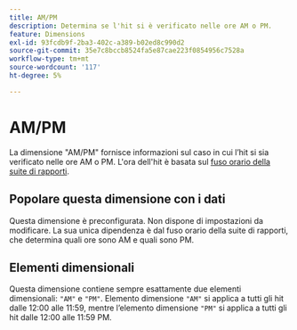 ```yaml
---
title: AM/PM
description: Determina se l'hit si è verificato nelle ore AM o PM.
feature: Dimensions
exl-id: 93fcdb9f-2ba3-402c-a389-b02ed8c990d2
source-git-commit: 35e7c8bccb8524fa5e87cae223f0854956c7528a
workflow-type: tm+mt
source-wordcount: '117'
ht-degree: 5%

---
```


# AM/PM

La dimensione &quot;AM/PM&quot; fornisce informazioni sul caso in cui l’hit si sia verificato nelle ore AM o PM. L&#39;ora dell&#39;hit è basata sul [fuso orario della suite di rapporti](/help/admin/admin/c-manage-report-suites/c-edit-report-suites/general/general-acct-settings-admin.md).

## Popolare questa dimensione con i dati

Questa dimensione è preconfigurata. Non dispone di impostazioni da modificare. La sua unica dipendenza è dal fuso orario della suite di rapporti, che determina quali ore sono AM e quali sono PM.

## Elementi dimensionali

Questa dimensione contiene sempre esattamente due elementi dimensionali: `"AM"` e `"PM"`. Elemento dimensione `"AM"` si applica a tutti gli hit dalle 12:00 alle 11:59, mentre l’elemento dimensione `"PM"` si applica a tutti gli hit dalle 12:00 alle 11:59 PM.
